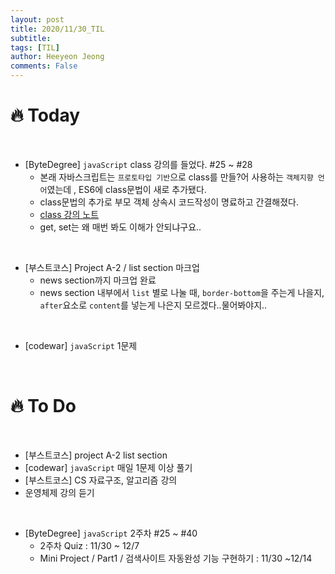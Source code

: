 ```yaml
---
layout: post
title: 2020/11/30_TIL
subtitle:
tags: [TIL]
author: Heeyeon Jeong
comments: False
---
```


# 🔥 Today

<br>

- [ByteDegree] `javaScript` class 강의를 들었다. #25 ~ #28
  - 본래 자바스크립트는 `프로토타입 기반`으로 class를 만들?어 사용하는 `객체지향 언어`였는데 , ES6에 class문법이 새로 추가됐다.
  - class문법의 추가로 부모 객체 상속시 코드작성이 명료하고 간결해졌다.
  - [class 강의 노트](https://heeyeonjeong.tistory.com/46?category=913338)
  - get, set는 왜 매번 봐도 이해가 안되냐구요..

<br>

- [부스트코스] Project A-2 / list section 마크업
  - news section까지 마크업 완료
  - news section 내부에서 `list` 별로 나눌 때, `border-bottom`을 주는게 나을지, `after`요소로 `content`를 넣는게 나은지 모르겠다..물어봐야지..

<br>

- [codewar] `javaScript` 1문제

<br>

# 🔥 To Do

<br>

- [부스트코스] project A-2 list section
- [codewar] `javaScript` 매일 1문제 이상 풀기
- [부스트코스] CS 자료구조, 알고리즘 강의
- 운영체제 강의 듣기

<br>

- [ByteDegree] `javaScript` 2주차 #25 ~ #40
  - 2주차 Quiz : 11/30 ~ 12/7
  - Mini Project / Part1 / 검색사이트 자동완성 기능 구현하기 : 11/30 ~12/14
